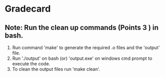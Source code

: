 # Gradecard
## Note: Run the clean up commands (Points 3 ) in bash.
<ol>
  <li>Run command 'make' to generate the required .o files and the 'output' file.</li>
  <li>Run './output' on bash (or) 'output.exe' on windows cmd prompt to execute the code.</li>
  <li>To clean the output files run 'make clean'.</li>
</ol>
